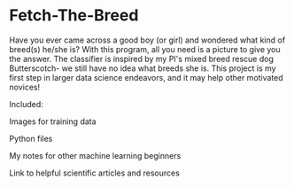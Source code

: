 # Fetch-The-Breed
Have you ever came across a good boy (or girl) and wondered what kind of breed(s) he/she is? With this program, all you need is a picture to give you the answer. The classifier is inspired by my PI's mixed breed rescue dog Butterscotch- we still have no idea what breeds she is. This project is my first step in larger data science endeavors, and it may help other motivated novices!

Included:

Images for training data

Python files

My notes for other machine learning beginners

Link to helpful scientific articles and resources
